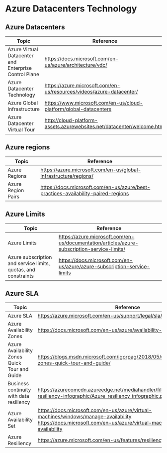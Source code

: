 # Azure Datacenters Technology

## Azure Datacenters

| Topic | Reference |
| --- | --- |
|Azure Virtual Datacenter and Enterprise Control Plane|https://docs.microsoft.com/en-us/azure/architecture/vdc/ |
|Azure Datacenter Technology|  https://azure.microsoft.com/en-us/resources/videos/azure-datacenter/|
|Azure Global Infrastructure| https://www.microsoft.com/en-us/cloud-platform/global-datacenters|
|Azure Datacenter Virtual Tour| http://cloud-platform-assets.azurewebsites.net/datacenter/welcome.html|


## Azure regions

| Topic | Reference |
| --- | --- |
| Azure Regions | https://azure.microsoft.com/en-us/global-infrastructure/regions/|
| Azure Region Pairs| https://docs.microsoft.com/en-us/azure/best-practices-availability-paired-regions|

## Azure Limits

| Topic | Reference |
| --- | --- |
| Azure Limits| https://azure.microsoft.com/en-us/documentation/articles/azure-subscription-service-limits/ |
|Azure subscription and service limits, quotas, and constraints|https://docs.microsoft.com/en-us/azure/azure-subscription-service-limits|

## Azure SLA

| Topic | Reference |
| --- | --- |
|Azure SLA|https://azure.microsoft.com/en-us/support/legal/sla/|
|Azure Availability Zones|https://docs.microsoft.com/en-us/azure/availability-zones/az-overview|
|Azure Availability Zones Quick Tour and Guide|https://blogs.msdn.microsoft.com/igorpag/2018/05/03/azure-availability-zones-quick-tour-and-guide/|
|Business continuity with data resiliency|https://azurecomcdn.azureedge.net/mediahandler/files/resourcefiles/azure-resiliency-infographic/Azure_resiliency_infographic.pdf|
|Azure Availability Set|https://docs.microsoft.com/en-us/azure/virtual-machines/windows/manage-availability<br>https://docs.microsoft.com/en-us/azure/virtual-machines/linux/manage-availability|
|Azure Resiliency|https://azure.microsoft.com/en-us/features/resiliency/|



